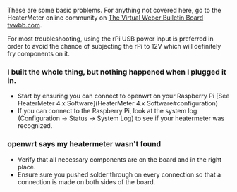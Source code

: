 These are some basic problems. For anything not covered here, go to the HeaterMeter online community on [The Virtual Weber Bulletin Board tvwbb.com](http://tvwbb.com/forumdisplay.php?85-LinkMeter-v2-Homebrew-BBQ-Controller).

For most troubleshooting, using the rPi USB power input is preferred in order to avoid the chance of subjecting the rPi to 12V which will definitely fry components on it.

### I built the whole thing, but nothing happened when I plugged it in.
* Start by ensuring you can connect to openwrt on your Raspberry Pi [See HeaterMeter 4.x Software](HeaterMeter 4.x Software#configuration)
* If you can connect to the Raspberry Pi, look at the system log (Configuration -> Status -> System Log) to see if your heatermeter was recognized.

### openwrt says my heatermeter wasn't found
* Verify that all necessary components are on the board and in the right place.
* Ensure sure you pushed solder through on every connection so that a connection is made on both sides of the board.